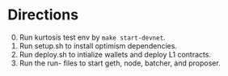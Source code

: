 # Directions

0. Run kurtosis test env by `make start-devnet`.
1. Run setup.sh to install optimism dependencies.
2. Run deploy.sh to intialize wallets and deploy L1 contracts.
3. Run the run- files to start geth, node, batcher, and proposer.
